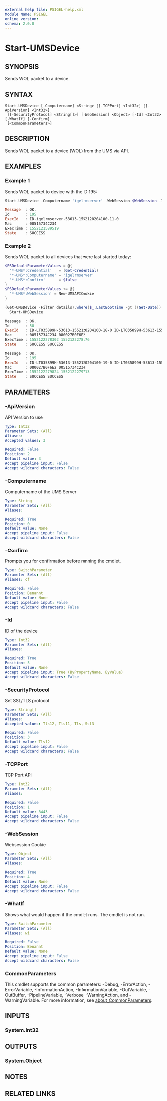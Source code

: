 ```yaml
---
external help file: PSIGEL-help.xml
Module Name: PSIGEL
online version:
schema: 2.0.0
---
```


# Start-UMSDevice

## SYNOPSIS
Sends WOL packet to a device.

## SYNTAX

```
Start-UMSDevice [-Computername] <String> [[-TCPPort] <Int32>] [[-ApiVersion] <Int32>]
 [[-SecurityProtocol] <String[]>] [-WebSession] <Object> [-Id] <Int32> [-WhatIf] [-Confirm]
 [<CommonParameters>]
```

## DESCRIPTION
Sends WOL packet to a device (WOL) from the UMS via API.

## EXAMPLES

### Example 1

Sends WOL packet to device with the ID 195:

```powershell
Start-UMSDevice -Computername 'igelrmserver' -WebSession $WebSession -Id 195

Message  : OK.
Id       : 195
ExecId   : ID-igelrmserver-53613-1552120204100-11-0
Mac      : 00515734C234
ExecTime : 1552121589519
State    : SUCCESS
```

### Example 2

Sends WOL packet to all devices that were last started today:

```powershell
$PSDefaultParameterValues = @{
  '*-UMS*:Credential'   = (Get-Credential)
  '*-UMS*:Computername' = 'igelrmserver'
  '*-UMS*:Confirm'      = $false
}
$PSDefaultParameterValues += @{
  '*-UMS*:WebSession' = New-UMSAPICookie
}

(Get-UMSDevice -Filter details).where{$_.LastBootTime -gt ((Get-Date)).AddDays(-1)} |
  Start-UMSDevice

Message  : OK.
Id       : 58
ExecId   : ID-LT035899H-53613-1552120204100-18-0 ID-LT035899H-53613-1552120204100-18-0
Mac      : 00515734C234 080027B0F6E2
ExecTime : 1552122278302 1552122278176
State    : SUCCESS SUCCESS

Message  : OK.
Id       : 195
ExecId   : ID-LT035899H-53613-1552120204100-19-0 ID-LT035899H-53613-1552120204100-19-0
Mac      : 080027B0F6E2 00515734C234
ExecTime : 1552122279824 1552122279713
State    : SUCCESS SUCCESS
```

## PARAMETERS

### -ApiVersion
API Version to use

```yaml
Type: Int32
Parameter Sets: (All)
Aliases:
Accepted values: 3

Required: False
Position: 2
Default value: 3
Accept pipeline input: False
Accept wildcard characters: False
```

### -Computername
Computername of the UMS Server

```yaml
Type: String
Parameter Sets: (All)
Aliases:

Required: True
Position: 0
Default value: None
Accept pipeline input: False
Accept wildcard characters: False
```

### -Confirm
Prompts you for confirmation before running the cmdlet.

```yaml
Type: SwitchParameter
Parameter Sets: (All)
Aliases: cf

Required: False
Position: Benannt
Default value: None
Accept pipeline input: False
Accept wildcard characters: False
```

### -Id
ID of the device

```yaml
Type: Int32
Parameter Sets: (All)
Aliases:

Required: True
Position: 5
Default value: None
Accept pipeline input: True (ByPropertyName, ByValue)
Accept wildcard characters: False
```

### -SecurityProtocol
Set SSL/TLS protocol

```yaml
Type: String[]
Parameter Sets: (All)
Aliases:
Accepted values: Tls12, Tls11, Tls, Ssl3

Required: False
Position: 3
Default value: Tls12
Accept pipeline input: False
Accept wildcard characters: False
```

### -TCPPort
TCP Port API

```yaml
Type: Int32
Parameter Sets: (All)
Aliases:

Required: False
Position: 1
Default value: 8443
Accept pipeline input: False
Accept wildcard characters: False
```

### -WebSession
Websession Cookie

```yaml
Type: Object
Parameter Sets: (All)
Aliases:

Required: True
Position: 4
Default value: None
Accept pipeline input: False
Accept wildcard characters: False
```

### -WhatIf
Shows what would happen if the cmdlet runs.
The cmdlet is not run.

```yaml
Type: SwitchParameter
Parameter Sets: (All)
Aliases: wi

Required: False
Position: Benannt
Default value: None
Accept pipeline input: False
Accept wildcard characters: False
```

### CommonParameters
This cmdlet supports the common parameters: -Debug, -ErrorAction, -ErrorVariable, -InformationAction, -InformationVariable, -OutVariable, -OutBuffer, -PipelineVariable, -Verbose, -WarningAction, and -WarningVariable. For more information, see [about_CommonParameters](http://go.microsoft.com/fwlink/?LinkID=113216).

## INPUTS

### System.Int32

## OUTPUTS

### System.Object
## NOTES

## RELATED LINKS
